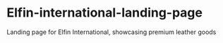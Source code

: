 # Elfin-international-landing-page
Landing page for Elfin International, showcasing premium leather goods
